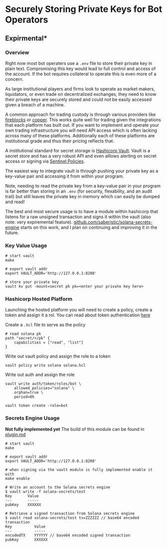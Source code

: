 # Securely Storing Private Keys for Bot Operators 
## **Expirmental***
### Overview
Right now most bot operaters use a `.env` file to store their private key in plain text. Compromising this key would lead to full control and access of the account. If the bot requires collateral to operate this is even more of a concern. 

As large institutional players and firms look to operate as market makers, liquidators, or even trade on decentralized exchanges, they need to know their private keys are securely stored and could not be easily accessed given a breach of a machine. 

A common approach for trading custody is through various providers like [fireblocks](https://fireblocks.com) or [copper](https://copper.co). This works quite well for trading given the integrations that each platform has built out. If you want to implement and operate your own trading infrastructure you will need API access which is often lacking across many of these platforms. Additionally each of these platforms are institutional grade and thus their pricing reflects that.

A institutional standard for secret storage is [Hashicorp Vault](https://www.vaultproject.io). Vault is a secret store and has a very robust API and even alllows alerting on secret access or signing via [Sentinel Policies](https://developer.hashicorp.com/vault/tutorials/policies/sentinel).

The easiest way to integrate vault is through pushing your private key as a key-value pair and accessing it from within your program. 

Note, needing to read the private key from a key-value pair in your program is far better than storing in an `.env` (for security, flexability, and an audit trail) but still leaves the private key in memory which can easily be dumped and read!

The best and most secure usage is to have a module within hashicorp that listens for a raw unsigned transaction and signs it within the vault (also note: very expiremental feature). [github.com/saberistic/solana-secrets-engine](https://github.com/saberistic/solana-secrets-engine) starts on this work, and I plan on continuing and improving it in the future.

### Key Value Usage 
```
# start vault 
make 

# export vault addr
export VAULT_ADDR='http://127.0.0.1:8200'

# store your private key 
vault kv put -mount=secret pk pk=<enter your private key here>
```

### Hashicorp Hosted Platform 
Launching the hosted platform you will need to create a policy, create a token and assign it a rol. You can read about token authentication [here](https://developer.hashicorp.com/vault/tutorials/tokens/tokens)

Create a `.hcl` file to serve as the policy
```
# read solana pk
path "secret/+/pk" {
    capabilities = ["read", "list"]
}
```

Write out vault policy and assign the role to a token
```
vault policy write solana solana.hcl
```

Write out auth and assign the role
```
vault write auth/token/roles/bot \
    allowed_policies="solana" \
    orphan=true \
    period=8h

vault token create -role=bot
```

### Secrets Engine Usage 
**Not fully implemented yet**
The build of this module can be found in [plugin.md](./plugin.md)

```
# start vault 
make 

# export vault addr
export VAULT_ADDR='http://127.0.0.1:8200'

# when signing via the vault module is fully implemented enable it with
make enable

# Write an account to the Solana secrets engine
$ vault write -f solana-secrets/test
Key       Value
---       -----
pubKey    XXXXXX

# Retrieve a signed transaction from Solana secrets engine
$ vault read solana-secrets/test tx=ZZZZZZ // base64 encoded transaction
Key          Value
---          -----
encodedTX    YYYYYY // base64 encoded signed transaction
pubKey       XXXXXX
```